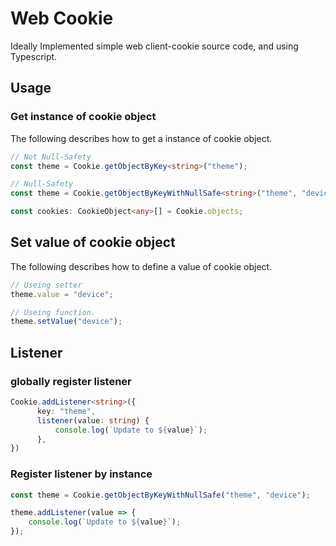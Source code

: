# Web Cookie
Ideally Implemented simple web client-cookie source code, and using Typescript.

## Usage

### Get instance of cookie object
The following describes how to get a instance of cookie object.

```ts
// Not Null-Safety
const theme = Cookie.getObjectByKey<string>("theme");
```

```ts
// Null-Safety
const theme = Cookie.getObjectByKeyWithNullSafe<string>("theme", "device");
```

```ts
const cookies: CookieObject<any>[] = Cookie.objects;
```

## Set value of cookie object
The following describes how to define a value of cookie object.

```ts
// Useing setter
theme.value = "device";

// Useing function.
theme.setValue("device");
```

## Listener

### globally register listener
```ts
Cookie.addListener<string>({
      key: "theme",
      listener(value: string) {
          console.log(`Update to ${value}`);
      },
})
```

### Register listener by instance
```ts
const theme = Cookie.getObjectByKeyWithNullSafe("theme", "device");

theme.addListener(value => {
    console.log(`Update to ${value}`);
});
```

